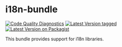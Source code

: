 # i18n-bundle

[![Code Quality Diagnostics](https://github.com/cyberspectrum/i18n-bundle/actions/workflows/diagnostics.yml/badge.svg)](https://github.com/cyberspectrum/i18n-bundle/actions/workflows/diagnostics.yml)
[![Latest Version tagged](http://img.shields.io/github/tag/cyberspectrum/i18n-bundle.svg)](https://github.com/cyberspectrum/i18n-bundle/tags)
[![Latest Version on Packagist](http://img.shields.io/packagist/v/cyberspectrum/i18n-bundle.svg)](https://packagist.org/packages/cyberspectrum/i18n-bundle)

This bundle provides support for i18n libraries.
